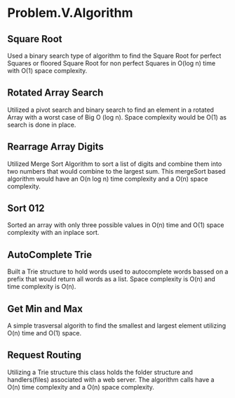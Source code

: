 # Problem.V.Algorithm

## Square Root
Used a binary search type of algorithm to find the Square Root for perfect Squares or floored Square Root for non perfect Squares in O(log n) time with O(1) space complexity. 

## Rotated Array Search
Utilized a pivot search and binary search to find an element in a rotated Array with a worst case of Big O (log n). Space complexity would be O(1) as search is done in place.

## Rearrage Array Digits
Utilized Merge Sort Algorithm to sort a list of digits and combine them into two numbers that would combine to the largest sum.  This mergeSort based algorithm would have an O(n log n) time complexity and a O(n) space complexity.

## Sort 012
Sorted an array with only three possible values in O(n) time and O(1) space complexity with an inplace sort.

## AutoComplete Trie
Built a Trie structure to hold words used to autocomplete words bassed on a prefix that would return all words as a list.  Space complexity is O(n) and time complexity is O(n).

## Get Min and Max
A simple trasversal algorith to find the smallest and largest element utilizing O(n) time and O(1) space.

## Request Routing
Utilizing a Trie structure this class holds the folder structure and handlers(files) associated with a web server.  The algorithm calls have a O(n) time complexity and a O(n) space complexity.


